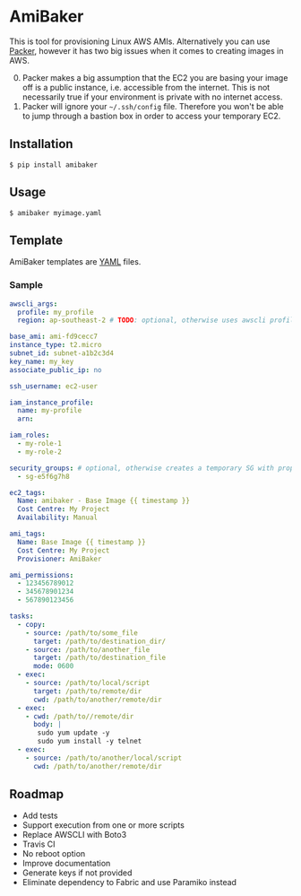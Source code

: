 # AmiBaker

This is tool for provisioning Linux AWS AMIs. Alternatively you can use [Packer](https://www.packer.io/), however it has two big issues when it comes to creating images in AWS.

0. Packer makes a big assumption that the EC2 you are basing your image off is a public instance, i.e. accessible from the internet. This is not necessarily true if your environment is private with no internet access.
0. Packer will ignore your `~/.ssh/config` file. Therefore you won't be able to jump through a bastion box in order to access your temporary EC2.

## Installation

```
$ pip install amibaker
```

## Usage
```
$ amibaker myimage.yaml
```

## Template
AmiBaker templates are [YAML](http://yaml.org/) files.

### Sample

```yaml
awscli_args:
  profile: my_profile
  region: ap-southeast-2 # TODO: optional, otherwise uses awscli profile region

base_ami: ami-fd9cecc7
instance_type: t2.micro
subnet_id: subnet-a1b2c3d4
key_name: my_key
associate_public_ip: no

ssh_username: ec2-user

iam_instance_profile:
  name: my-profile
  arn:

iam_roles:
  - my-role-1
  - my-role-2

security_groups: # optional, otherwise creates a temporary SG with proper rules
  - sg-e5f6g7h8

ec2_tags:
  Name: amibaker - Base Image {{ timestamp }}
  Cost Centre: My Project
  Availability: Manual

ami_tags:
  Name: Base Image {{ timestamp }}
  Cost Centre: My Project
  Provisioner: AmiBaker

ami_permissions:
  - 123456789012
  - 345678901234
  - 567890123456

tasks:
  - copy:
    - source: /path/to/some_file
      target: /path/to/destination_dir/
    - source: /path/to/another_file
      target: /path/to/destination_file
      mode: 0600
  - exec:
    - source: /path/to/local/script
      target: /path/to/remote/dir
      cwd: /path/to/another/remote/dir
  - exec:
    - cwd: /path/to//remote/dir
      body: |
       sudo yum update -y
       sudo yum install -y telnet
  - exec:
    - source: /path/to/another/local/script
      cwd: /path/to/another/remote/dir
```

## Roadmap
* Add tests
* Support execution from one or more scripts
* Replace AWSCLI with Boto3
* Travis CI
* No reboot option
* Improve documentation
* Generate keys if not provided
* Eliminate dependency to Fabric and use Paramiko instead
